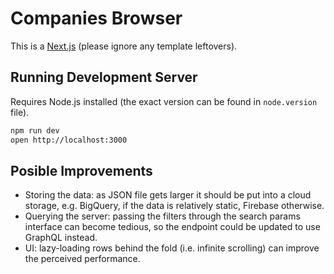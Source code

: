 # Companies Browser

This is a [Next.js](https://nextjs.org/) (please ignore any template leftovers).

## Running Development Server

Requires Node.js installed (the exact version can be found in `node.version` file).

```bash
npm run dev
open http://localhost:3000
```

## Posible Improvements

- Storing the data: as JSON file gets larger it should be put into a cloud storage,
  e.g. BigQuery, if the data is relatively static, Firebase otherwise.
- Querying the server: passing the filters through the search params interface can
  become tedious, so the endpoint could be updated to use GraphQL instead.
- UI: lazy-loading rows behind the fold (i.e. infinite scrolling) can improve the
  perceived performance.
